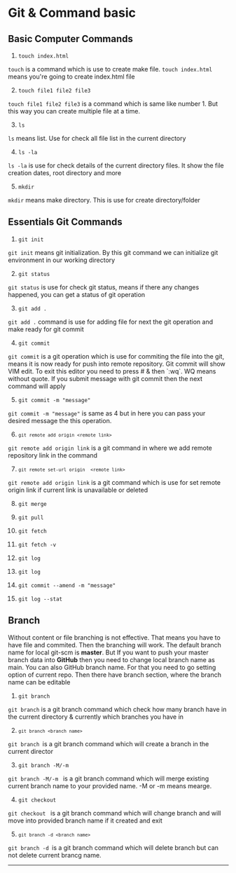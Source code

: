 # Git & Command basic

## Basic Computer Commands
1. `touch index.html`
<p><code>touch</code> is a command which is use to create make file. <code>touch index.html</code> means you're going to create index.html file</p>

2. `touch file1 file2 file3`
<p><code>touch file1 file2 file3</code> is a command which is same like number 1. But this way you can create multiple file at a time. </p>

3. <code>ls</code>
<p><code>ls</code> means list. Use for check all file list in the current directory</p>

4. <code>ls -la</code>
<p><code>ls -la</code> is use for check details of the current directory files. It show the file creation dates, root directory and more</p>

5. <code>mkdir</code>
<p><code>mkdir</code> means make directory. This is use for create directory/folder</p>

## Essentials Git Commands
1. <code>git init</code>
<p><code>git init</code> means git initialization. By this git command we can initialize git environment in our working directory</p>

2. <code>git status</code>
<p><code>git status</code> is use for check git status, means if there any changes happened, you can get a status of git operation</p>

3. <code>git add .</code>
<p><code>git add .</code> command is use for adding file for next the git operation and make ready for git commit</p>

4. <code>git commit</code>
<p><code>git commit</code> is a git operation which is use for commiting the file into the git, means it is now ready for push into remote repository. Git commit will show VIM edit. To exit this editor you need to press # & then `:wq`. WQ means without quote. If you submit message with git commit then the next command will apply</p>

5. <code>git commit -m "message"</code>
<p><code>git commit -m "message"</code> is same as 4  but in here you can pass your desired message the this operation.</p>

6. <code>`git remote add origin <remote link> `</code>
<p> <code>git remote add origin link</code> is a git command in where we add remote repository link in the command</p>

7. <code>`git remote set-url origin  <remote link> `</code>
<p> <code>git remote add origin link</code> is a git command which is use for set remote origin link if current link is unavailable or deleted</p>

8. <code>git merge</code>
<p><code></code></p>

9. <code>git pull</code>
<p><code></code></p>

10. <code>git fetch</code>
<p><code></code></p>

11. <code>git fetch -v</code>
<p><code></code></p>

12. <code>git log</code>
<p><code></code></p>

13. <code>git log</code>
<p><code></code></p>

14. <code>git commit --amend -m "message"</code>
<p><code></code></p>

15. <code>git log --stat</code>
<p><code></code></p>


## Branch
<p>Without content or file branching is not effective. That means you have to have file and commited. Then the branching will work. The default branch name for local git-scm is <b>master</b>. But If you want to push your master branch data into <b>GitHub</b> then you need to change local branch name as main. You can also GitHub branch name. For that you need to go setting option of current repo. Then there have branch section, where the branch name can be editable</p>

1. <code>git branch</code>
<p><code>git branch</code> is a git branch command which check how many branch have in the current directory & currently which branches you have in</p>

2. <code>`git branch <branch name>`</code>
<p><code>git branch <branch name></code>is a git branch command which will create a branch in the current director</p>

3. <code>git branch -M/-m <branch name></code>
<p><code>git branch -M/-m <branch name></code> is a git branch command which will merge existing current branch name to your provided name. -M or -m means mearge.</p>

4. <code>git checkout <branch name></code>
<p><code>git checkout <branch name></code> is a git branch command which will change branch and will move into provided branch name if it created and exit</p>

5. <code>`git branch -d <branch name>`</code>
<p><code>git branch -d <branch name></code>is a git branch command which will delete branch but can not delete current brancg name.</p>

--------------------
<code></code>
<p><code></code></p>
